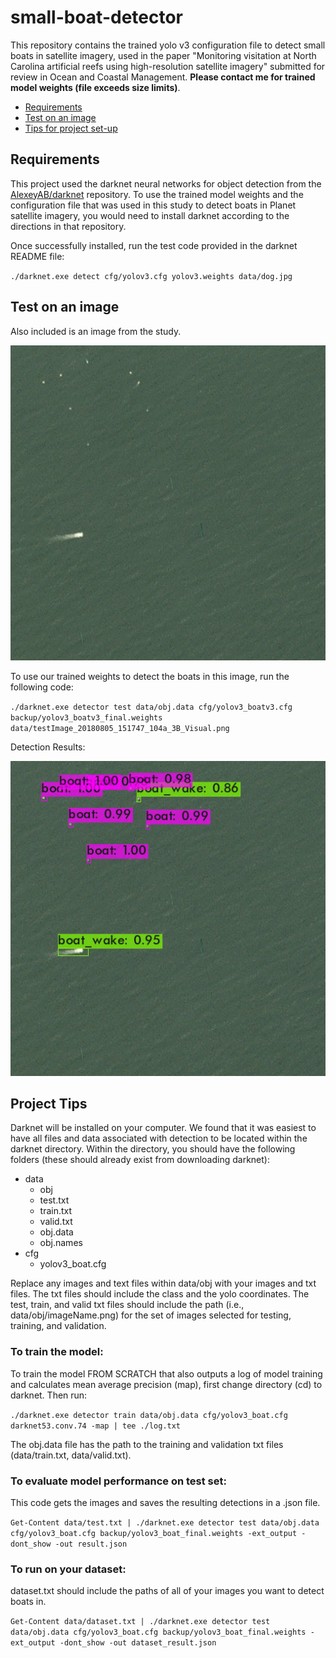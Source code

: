 # small-boat-detector
This repository contains the trained yolo v3 configuration file to detect small boats in satellite imagery, used in the paper "Monitoring visitation at North Carolina artificial reefs using high-resolution satellite imagery" submitted for review in Ocean and Coastal Management. **Please contact me for trained model weights (file exceeds size limits)**.

- [Requirements](#Requirements)
- [Test on an image](#Test-on-an-image)
- [Tips for project set-up](#Project-Tips)


## Requirements
This project used the darknet neural networks for object detection from the [AlexeyAB/darknet](https://github.com/AlexeyAB/darknet) repository. To use the trained model weights and the configuration file that was used in this study to detect boats in Planet satellite imagery, you would need to install darknet according to the directions in that repository.

Once successfully installed, run the test code provided in the darknet README file:

  `./darknet.exe detect cfg/yolov3.cfg yolov3.weights data/dog.jpg`

## Test on an image
Also included is an image from the study. 

![Satellite image showing boats](testImage_20180805_151747_104a_3B_Visual.png)

To use our trained weights to detect the boats in this image, run the following code:

`./darknet.exe detector test data/obj.data cfg/yolov3_boatv3.cfg backup/yolov3_boatv3_final.weights data/testImage_20180805_151747_104a_3B_Visual.png`

Detection Results:

![Satellite image now showing detection results around each boat](predictions.jpg)

## Project Tips
Darknet will be installed on your computer. We found that it was easiest to have all files and data associated with detection to be located within the darknet directory. Within the directory, you should have the following folders (these should already exist from downloading darknet):
- data
  - obj
  - test.txt
  - train.txt
  - valid.txt
  - obj.data
  - obj.names
- cfg
  - yolov3_boat.cfg

Replace any images and text files within data/obj with your images and txt files. The txt files should include the class and the yolo coordinates. The test, train, and valid txt files should include the path (i.e., data/obj/imageName.png) for the set of images selected for testing, training, and validation.

### To train the model:

To train the model FROM SCRATCH that also outputs a log of model training and calculates mean average precision (map), first change directory (cd) to darknet. Then run:

`./darknet.exe detector train data/obj.data cfg/yolov3_boat.cfg darknet53.conv.74 -map | tee ./log.txt`

The obj.data file has the path to the training and validation txt files (data/train.txt, data/valid.txt).

### To evaluate model performance on test set:

This code gets the images and saves the resulting detections in a .json file.

`Get-Content data/test.txt | ./darknet.exe detector test data/obj.data cfg/yolov3_boat.cfg backup/yolov3_boat_final.weights -ext_output -dont_show -out result.json`

### To run on your dataset:

dataset.txt should include the paths of all of your images you want to detect boats in.

`Get-Content data/dataset.txt | ./darknet.exe detector test data/obj.data cfg/yolov3_boat.cfg backup/yolov3_boat_final.weights -ext_output -dont_show -out dataset_result.json`

